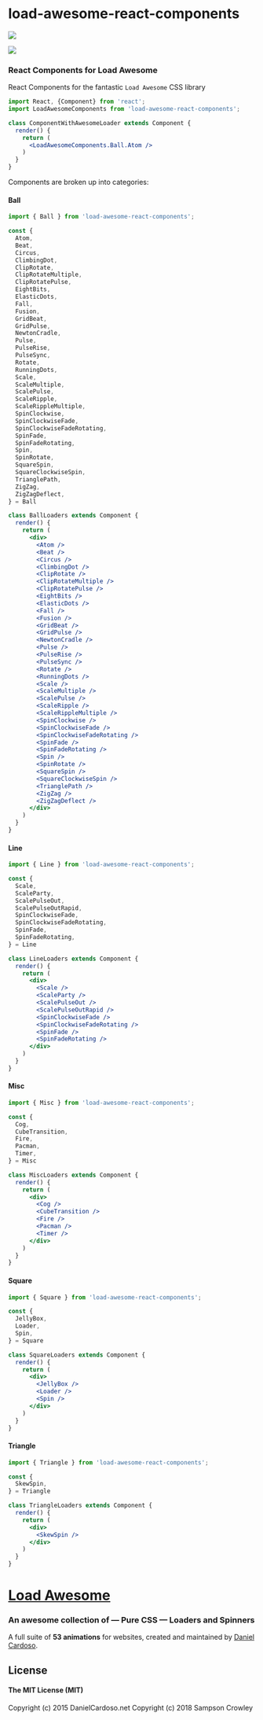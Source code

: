 # load-awesome-react-components
[![](https://badge.fury.io/js/load-awesome-react-components.svg)](https://www.npmjs.com/package/load-awesome-react-components)

[![](https://nodei.co/npm/load-awesome-react-components.png)](https://www.npmjs.com/package/load-awesome-react-components)

### React Components for Load Awesome

React Components for the fantastic `Load Awesome` CSS library

```jsx
import React, {Component} from 'react';
import LoadAwesomeComponents from 'load-awesome-react-components';

class ComponentWithAwesomeLoader extends Component {
  render() {
    return (
      <LoadAwesomeComponents.Ball.Atom />
    )
  }
}
```

Components are broken up into categories:

#### Ball

```jsx
import { Ball } from 'load-awesome-react-components';

const {
  Atom,
  Beat,
  Circus,
  ClimbingDot,
  ClipRotate,
  ClipRotateMultiple,
  ClipRotatePulse,
  EightBits,
  ElasticDots,
  Fall,
  Fusion,
  GridBeat,
  GridPulse,
  NewtonCradle,
  Pulse,
  PulseRise,
  PulseSync,
  Rotate,
  RunningDots,
  Scale,
  ScaleMultiple,
  ScalePulse,
  ScaleRipple,
  ScaleRippleMultiple,
  SpinClockwise,
  SpinClockwiseFade,
  SpinClockwiseFadeRotating,
  SpinFade,
  SpinFadeRotating,
  Spin,
  SpinRotate,
  SquareSpin,
  SquareClockwiseSpin,
  TrianglePath,
  ZigZag,
  ZigZagDeflect,
} = Ball

class BallLoaders extends Component {
  render() {
    return (
      <div>
        <Atom />
        <Beat />
        <Circus />
        <ClimbingDot />
        <ClipRotate />
        <ClipRotateMultiple />
        <ClipRotatePulse />
        <EightBits />
        <ElasticDots />
        <Fall />
        <Fusion />
        <GridBeat />
        <GridPulse />
        <NewtonCradle />
        <Pulse />
        <PulseRise />
        <PulseSync />
        <Rotate />
        <RunningDots />
        <Scale />
        <ScaleMultiple />
        <ScalePulse />
        <ScaleRipple />
        <ScaleRippleMultiple />
        <SpinClockwise />
        <SpinClockwiseFade />
        <SpinClockwiseFadeRotating />
        <SpinFade />
        <SpinFadeRotating />
        <Spin />
        <SpinRotate />
        <SquareSpin />
        <SquareClockwiseSpin />
        <TrianglePath />
        <ZigZag />
        <ZigZagDeflect />
      </div>
    )
  }
}
```

#### Line

```jsx
import { Line } from 'load-awesome-react-components';

const {
  Scale,
  ScaleParty,
  ScalePulseOut,
  ScalePulseOutRapid,
  SpinClockwiseFade,
  SpinClockwiseFadeRotating,
  SpinFade,
  SpinFadeRotating,
} = Line

class LineLoaders extends Component {
  render() {
    return (
      <div>
        <Scale />
        <ScaleParty />
        <ScalePulseOut />
        <ScalePulseOutRapid />
        <SpinClockwiseFade />
        <SpinClockwiseFadeRotating />
        <SpinFade />
        <SpinFadeRotating />
      </div>
    )
  }
}
```

#### Misc

```jsx
import { Misc } from 'load-awesome-react-components';

const {
  Cog,
  CubeTransition,
  Fire,
  Pacman,
  Timer,
} = Misc

class MiscLoaders extends Component {
  render() {
    return (
      <div>
        <Cog />
        <CubeTransition />
        <Fire />
        <Pacman />
        <Timer />
      </div>
    )
  }
}
```

#### Square

```jsx
import { Square } from 'load-awesome-react-components';

const {
  JellyBox,
  Loader,
  Spin,
} = Square

class SquareLoaders extends Component {
  render() {
    return (
      <div>
        <JellyBox />
        <Loader />
        <Spin />
      </div>
    )
  }
}
```

#### Triangle

```jsx
import { Triangle } from 'load-awesome-react-components';

const {
  SkewSpin,
} = Triangle

class TriangleLoaders extends Component {
  render() {
    return (
      <div>
        <SkewSpin />
      </div>
    )
  }
}
```

# [Load Awesome](http://github.danielcardoso.net/load-awesome/)

### An awesome collection of — Pure CSS — Loaders and Spinners

A full suite of **53 animations** for websites,
created and maintained by [Daniel Cardoso](http://www.danielcardoso.net).

## License
#### The MIT License (MIT)
Copyright (c) 2015 DanielCardoso.net
Copyright (c) 2018 Sampson Crowley
